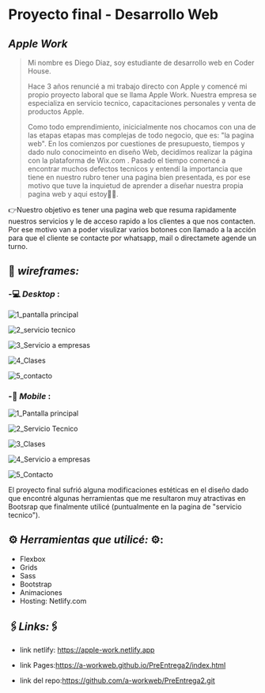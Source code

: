 # Proyecto final - Desarrollo Web
## _Apple Work_


> Mi nombre es Diego Diaz, soy estudiante de desarrollo web  en Coder House.
> 
> Hace 3 años renuncié a mi trabajo directo con Apple y comencé mi propio proyecto laboral que se llama Apple Work.
> Nuestra empresa se especializa en servicio tecnico, capacitaciones personales y venta de productos Apple.
> 
> Como todo emprendimiento, inicicialmente nos chocamos con una de las etapas etapas mas complejas de todo negocio,  que es: "la pagina web".
> En los comienzos por cuestiones de presupuesto, tiempos y dado nulo conocimeinto en diseño Web,  decidímos realizar la página con la plataforma de Wix.com .
>  Pasado el tiempo comencé a encontrar muchos defectos tecnicos y entendí la importancia que tiene en nuestro rubro tener una pagina bien presentada, es por ese motivo que  tuve la inquietud de aprender a diseñar nuestra propia pagina web y aqui estoy👋😊. 

👉Nuestro objetivo es tener una pagina web que resuma rapidamente nuestros servicios y le de acceso rapido a los clientes a que nos contacten. Por ese motivo van a poder visulizar varios botones con llamado a la acción para que el cliente se contacte por whatsapp, mail o directamete agende un turno.  


## 💬 _wireframes:_

### -💻 _Desktop_ :


![1_pantalla principal](https://github.com/a-workweb/PreEntrega2/assets/137455051/32392661-e773-4844-b44f-b92dcef16952)


![2_servicio tecnico](https://github.com/a-workweb/PreEntrega2/assets/137455051/23f32b45-3709-48d4-bf67-5439c3128ba2)


![3_Servicio a empresas](https://github.com/a-workweb/PreEntrega2/assets/137455051/e806ac58-1f2c-431a-9e9c-e574df4f4c6c)


![4_Clases](https://github.com/a-workweb/PreEntrega2/assets/137455051/1b0f8a42-e2b3-4270-9129-6dc828bd7163)


![5_contacto](https://github.com/a-workweb/PreEntrega2/assets/137455051/fe9ff0e4-d60a-4fd6-8905-60b332d0b3db)




### -📲 _Mobile_ :


![1_Pantalla principal](https://github.com/a-workweb/PreEntrega2/assets/137455051/cd689c1b-5082-4430-b096-9aa2fd0d7eb3)

![2_Servicio Tecnico](https://github.com/a-workweb/PreEntrega2/assets/137455051/d281e5b5-9701-4159-8b0c-b94b3e5bca8c)

![3_Clases ](https://github.com/a-workweb/PreEntrega2/assets/137455051/38ad1711-33ba-47c2-8e55-d8f6f4d21db5)

![4_Servicio a empresas](https://github.com/a-workweb/PreEntrega2/assets/137455051/6d9fc035-444d-4cf8-bdcc-913c9650fb16)

![5_Contacto](https://github.com/a-workweb/PreEntrega2/assets/137455051/f44afd4a-a782-4905-b62e-8e17a6581cde)


El proyecto final sufrió alguna modificaciones estéticas en el diseño dado que encontré algunas herramientas que me resultaron muy atractivas en Bootsrap que finalmente utilicé (puntualmente en la pagina de "servicio tecnico").



## ⚙️ _Herramientas que utilicé:_ ⚙️:

- Flexbox
- Grids
- Sass
- Bootstrap
- Animaciones
- Hosting:  Netlify.com

## 🖇_Links:_🖇

- link netlify: https://apple-work.netlify.app

- link Pages:https://a-workweb.github.io/PreEntrega2/index.html

- link del repo:https://github.com/a-workweb/PreEntrega2.git



